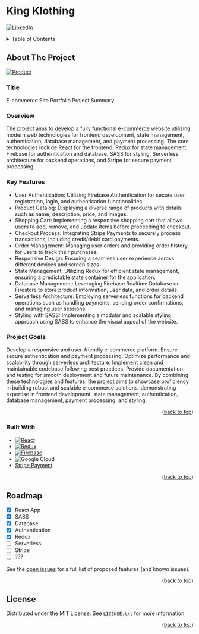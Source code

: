 # King Klothing

<!-- Improved compatibility of back to top link: See: https://github.com/othneildrew/Best-README-Template/pull/73 -->
<a name="readme-top"></a>
<!--
*** Thanks for checking out the Best-README-Template. If you have a suggestion
*** that would make this better, please fork the repo and create a pull request
*** or simply open an issue with the tag "enhancement".
*** Don't forget to give the project a star!
*** Thanks again! Now go create something AMAZING! :D
-->

<!-- PROJECT SHIELDS -->
<!--
*** I'm using markdown "reference style" links for readability.
*** Reference links are enclosed in brackets [ ] instead of parentheses ( ).
*** See the bottom of this document for the declaration of the reference variables
*** for contributors-url, forks-url, etc. This is an optional, concise syntax you may use.
*** https://www.markdownguide.org/basic-syntax/#reference-style-links
-->
[![LinkedIn][linkedin-shield]][linkedin-url]

<!-- TABLE OF CONTENTS -->
<details>
  <summary>Table of Contents</summary>
  <ol>
    <li>
      <a href="#about-the-project">About The Project</a>
      <ul>
        <li><a href="#built-with">Built With</a></li>
      </ul>
    </li>
    <li><a href="#roadmap">Roadmap</a></li>
    <li><a href="#license">License</a></li>
  </ol>
</details>

<!-- ABOUT THE PROJECT -->
## About The Project

[![Product][product-screenshot]](https://i.ibb.co/b5Pq078/king-klothing.png)

### Title

E-commerce Site Portfolio Project Summary

### Overview

The project aims to develop a fully functional e-commerce website utilizing modern web technologies for frontend development, state management, authentication, database management, and payment processing. The core technologies include React for the frontend, Redux for state management, Firebase for authentication and database, SASS for styling, Serverless architecture for backend operations, and Stripe for secure payment processing.

### Key Features

* User Authentication: Utilizing Firebase Authentication for secure user registration, login, and authentication functionalities.
* Product Catalog: Displaying a diverse range of products with details such as name, description, price, and images.
* Shopping Cart: Implementing a responsive shopping cart that allows users to add, remove, and update items before proceeding to checkout.
* Checkout Process: Integrating Stripe Payments to securely process transactions, including credit/debit card payments.
* Order Management: Managing user orders and providing order history for users to track their purchases.
* Responsive Design: Ensuring a seamless user experience across different devices and screen sizes.
* State Management: Utilizing Redux for efficient state management, ensuring a predictable state container for the application.
* Database Management: Leveraging Firebase Realtime Database or Firestore to store product information, user data, and order details.
* Serverless Architecture: Employing serverless functions for backend operations such as handling payments, sending order confirmations, and managing user sessions.
* Styling with SASS: Implementing a modular and scalable styling approach using SASS to enhance the visual appeal of the website.

### Project Goals

Develop a responsive and user-friendly e-commerce platform.</n>
Ensure secure authentication and payment processing.</n>
Optimize performance and scalability through serverless architecture.</n>
Implement clean and maintainable codebase following best practices.</n>
Provide documentation and testing for smooth deployment and future maintenance.</n>
By combining these technologies and features, the project aims to showcase proficiency in building robust and scalable e-commerce solutions, demonstrating expertise in frontend development, state management, authentication, database management, payment processing, and styling.

<p align="right">(<a href="#readme-top">back to top</a>)</p>

### Built With

* [![React][React.js]](React-url)
* [![Redux][Redux.js.org]](redux.js.org)
* [![Firebase][firebase-url]](firebase.com)
* ![Google Cloud](https://img.shields.io/badge/GoogleCloud-%234285F4.svg?style=for-the-badge&logo=google-cloud&logoColor=white)
* [Stripe Payment](https://stripe.com/)

<p align="right">(<a href="#readme-top">back to top</a>)</p>

<!-- ROADMAP -->
## Roadmap

* [x] React App
* [x] SASS
* [x] Database
* [x] Authentication
* [x] Redux
* [ ] Serverless
* [ ] Stripe
* [ ] ???
  
See the [open issues](https://github.com/othneildrew/Best-README-Template/issues) for a full list of proposed features (and known issues).

<p align="right">(<a href="#readme-top">back to top</a>)</p>

<!-- LICENSE -->
## License

Distributed under the MIT License. See `LICENSE.txt` for more information.

<p align="right">(<a href="#readme-top">back to top</a>)</p>

<!-- MARKDOWN LINKS & IMAGES -->
<!-- https://www.markdownguide.org/basic-syntax/#reference-style-links -->
[linkedin-shield]: https://img.shields.io/badge/-LinkedIn-black.svg?style=for-the-badge&logo=linkedin&colorB=555
[linkedin-url]: https://linkedin.com/in/othneildrew
[product-screenshot]: https://i.ibb.co/b5Pq078/king-klothing.png
[React.js]: https://img.shields.io/badge/React-20232A?style=for-the-badge&logo=react&logoColor=61DAFB
[redux.js.org]: https://img.shields.io/badge/redux-%23593d88.svg?style=for-the-badge&logo=redux&logoColor=white
[firebase-url]: https://img.shields.io/badge/firebase-%23039BE5.svg?style=for-the-badge&logo=firebase
